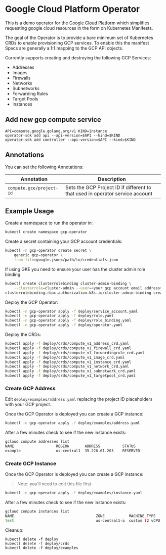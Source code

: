 # Google Cloud Platform Operator

This is a demo operator for the [Google Cloud Platform](https://cloud.google.com) which simplifies requesting google cloud resources in the form on Kubernetes Manifests.

The goal of the Operator is to provide a bare minimum set of Kubernetes CRDs to enable provisioning GCP services. To enable this the manifest Specs are generally a 1:1 mapping to the GCP API objects.

Currently supports creating and destroying the following GCP Services:

* Addresses
* Images
* Firewalls
* Networks
* Subnetworks
* Forwarding Rules
* Target Pools
* Instances



## Add new gcp compute service

```
API=compute.google.golang.org/v1 KIND=Instance
operator-sdk add api --api-version=$API --kind=$KIND
operator-sdk add controller --api-version=$API --kind=$KIND
```

## Annotations

You can set the following Annotations:

| Annotation | Description |
| ---------- | ----------- |
| `compute.gce/project-id` | Sets the GCP Project ID if different to that used in operator service account |


## Example Usage

Create a namespace to run the operator in:

```bash
kubectl create namespace gcp-operator
```

Create a secret containing your GCP account credentials:

```bash
kubectl -n gcp-operator create secret \
    generic gcp-operator \
  --from-file=google.json=/path/to/credentials.json
```

If using GKE you need to ensure your user has the cluster admin role binding:

```bash
kubectl create clusterrolebinding cluster-admin-binding \
    --clusterrole=cluster-admin --user=<your gcp account email address>
clusterrolebinding.rbac.authorization.k8s.io/cluster-admin-binding created
```

Deploy the GCP Operator:

```bash
kubectl -n gcp-operator apply -f deploy/service_account.yaml
kubectl -n gcp-operator apply -f deploy/role.yaml
kubectl -n gcp-operator apply -f deploy/role_binding.yaml
kubectl -n gcp-operator apply -f deploy/operator.yaml
```

Deploy the CRDs:
```bash
kubectl apply -f deploy/crds/compute_v1_address_crd.yaml
kubectl apply -f deploy/crds/compute_v1_firewall_crd.yaml
kubectl apply -f deploy/crds/compute_v1_forwardingrule_crd.yaml
kubectl apply -f deploy/crds/compute_v1_image_crd.yaml
kubectl apply -f deploy/crds/compute_v1_instance_crd.yaml
kubectl apply -f deploy/crds/compute_v1_network_crd.yaml
kubectl apply -f deploy/crds/compute_v1_subnetwork_crd.yaml
kubectl apply -f deploy/crds/compute_v1_targetpool_crd.yaml
```

### Create GCP Address

Edit `deploy/examples/address.yaml` replacing the project ID placeholders with your GCP project.

Once the GCP Operator is deployed you can create a GCP instance:

```bash
kubectl -n gcp-operator apply -f deploy/examples/address.yaml
```

After a few minutes check to see if the new instance exists:

```bash
gcloud compute addresses list
NAME                   REGION       ADDRESS          STATUS
example                us-central1  35.226.61.203    RESERVED

```

### Create GCP Instance

Once the GCP Operator is deployed you can create a GCP instance:

> Note: you'll need to edit this file first

```bash
kubectl -n gcp-operator apply -f deploy/examples/instance.yaml
```

After a few minutes check to see if the new instance exists:

```bash
gcloud compute instances list
NAME                                     ZONE           MACHINE_TYPE               PREEMPTIBLE  INTERNAL_IP  EXTERNAL_IP     STATUS
test                                     us-central1-a  custom (2 vCPU, 4.00 GiB)               10.128.0.2                   RUNNING
```

Cleanup:

```
kubectl delete -f deploy
kubectl delete -f deploy/crds
kubectl delete -f deploy/examples

```
